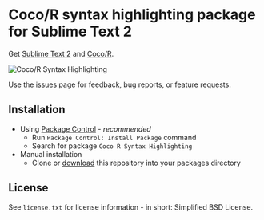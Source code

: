 
# Coco/R syntax highlighting package for Sublime Text 2

Get [Sublime Text 2](http://www.sublimetext.com/2) and [Coco/R](http://www.ssw.uni-linz.ac.at/coco/).

![Coco/R Syntax Highlighting](https://github.com/mschoebel/cocosyntax/wiki/cocor_syntaxhighlighting.png)

Use the [issues](https://github.com/mschoebel/cocosyntax/issues) page for feedback, bug reports, or feature requests.

## Installation

* Using [Package Control](http://wbond.net/sublime_packages/package_control) - *recommended*  
  - Run `Package Control: Install Package` command
  - Search for package `Coco R Syntax Highlighting`
* Manual installation
  - Clone or [download](https://github.com/mschoebel/cocosyntax/archive/master.zip) this repository into your packages directory

## License 

See `license.txt` for license information - in short: Simplified BSD License.
